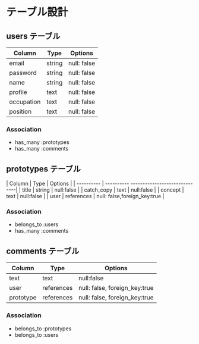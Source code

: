 # テーブル設計

## users テーブル

| Column     | Type   | Options     |
| ---------- | ------ | ----------- |
| email      | string | null: false |
| password   | string | null: false |
| name       | string | null: false |
| profile    | text   | null: false |
| occupation | text   | null: false |
| position   | text   | null: false |

### Association

- has_many :prototypes
- has_many :comments

## prototypes テーブル

| Column     | Type       | Options                      |
| ---------- | ----------  ------------------------------|
| title      | string     | null:false                   |
| catch_copy | text       | null:false                   |
| concept    | text       | null:false                   |
| user       | references | null: false,foreign_key:true |

### Association

- belongs_to :users
- has_many   :comments

## comments テーブル

| Column    | Type       |Options                       |
| --------- | ---------- |------------------------------|
| text      | text       | null:false                   |
| user      | references | null: false, foreign_key:true|
| prototype | references | null: false, foreign_key:true|

### Association

- belongs_to :prototypes
- belongs_to :users
